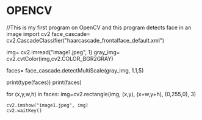 # OPENCV
//This is my first program on OpenCV and this program detects face in an image
import cv2
face_cascade= cv2.CascadeClassifier("haarcascade_frontalface_default.xml")

img= cv2.imread("image1.jpeg", 1)
gray_img= cv2.cvtColor(img,cv2.COLOR_BGR2GRAY)

faces= face_cascade.detectMultiScale(gray_img, 1.1,5)

print(type(faces))
print(faces)

for (x,y,w,h) in faces:
    img=cv2.rectangle(img, (x,y), (x+w,y+h), (0,255,0), 3)
    
    cv2.imshow("image1.jpeg", img)
    cv2.waitKey()
